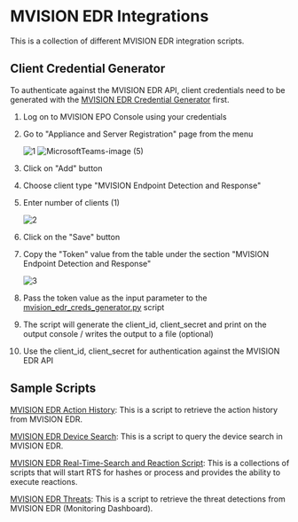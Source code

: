 # MVISION EDR Integrations

This is a collection of different MVISION EDR integration scripts. 

## Client Credential Generator

To authenticate against the MVISION EDR API, client credentials need to be generated with the [MVISION EDR Credential Generator](mvision_edr_creds_generator.py) first.

1. Log on to MVISION EPO Console using your credentials
2. Go to "Appliance and Server Registration" page from the menu

   ![1](https://user-images.githubusercontent.com/25227268/165046594-7af12d3c-a6fd-43fc-b88f-0381b08b1b9c.png)
   ![MicrosoftTeams-image (5)](https://github.trellix.com/storage/user/3896/files/ba51cdf8-b73d-4ca3-99b0-95d15e8affb7)
3. Click on "Add" button
4. Choose client type "MVISION Endpoint Detection and Response"
5. Enter number of clients (1)


   ![2](https://user-images.githubusercontent.com/25227268/165046797-2a913460-9f84-480e-a3a5-a9c358467e32.png)
6. Click on the "Save" button
7. Copy the "Token" value from the table under the section "MVISION Endpoint Detection and Response"

   ![3](https://user-images.githubusercontent.com/25227268/165047049-6a40a72e-84fc-42a1-80ae-7bbfff9b56e5.png)
8. Pass the token value as the input parameter to the [mvision_edr_creds_generator.py](mvision_edr_creds_generator.py) script
9. The script will generate the client_id, client_secret and print on the output console / writes the output to a file (optional)
10. Use the client_id, client_secret for authentication against the MVISION EDR API

## Sample Scripts 

[MVISION EDR Action History](action-history):
This is a script to retrieve the action history from MVISION EDR.

<!-- [MVISION EDR Activity Feeds Script](activity-feeds): 
This is a script to consume activity feeds from MVISION EDR.
The script contains various modules to ingest trace data into e.g. ServiceNow, TheHive, Syslog or Email. -->

[MVISION EDR Device Search](device-search):
This is a script to query the device search in MVISION EDR.

[MVISION EDR Real-Time-Search and Reaction Script](real-time-search-reaction): 
This is a collections of scripts that will start RTS for hashes or process and provides the ability to execute reactions.

[MVISION EDR Threats](threats-monitoring):
This is a script to retrieve the threat detections from MVISION EDR (Monitoring Dashboard).
